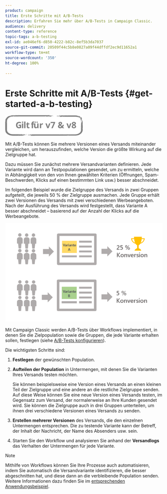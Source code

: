 ```yaml
---
product: campaign
title: Erste Schritte mit A/B-Tests
description: Erfahren Sie mehr über A/B-Tests in Campaign Classic.
audience: delivery
content-type: reference
topic-tags: a-b-testing
exl-id: ae046ef6-d850-4222-b82c-8ef5b3da7037
source-git-commit: 20509f44c5b8e0827a09f44dffdf2ec9d11652a1
workflow-type: tm+mt
source-wordcount: '350'
ht-degree: 100%

---
```


# Erste Schritte mit A/B-Tests {#get-started-a-b-testing}

![](../../assets/common.svg)

Mit A/B-Tests können Sie mehrere Versionen eines Versands miteinander vergleichen, um herauszufinden, welche Version die größte Wirkung auf die Zielgruppe hat.

Dazu müssen Sie zunächst mehrere Versandvarianten definieren. Jede Variante wird dann an Testpopulationen gesendet, um zu ermitteln, welche in Abhängigkeit von den von Ihnen gewählten Kriterien (Öffnungen, Spam-Beschwerden, Klicks auf einen bestimmten Link usw.) besser abschneidet.

Im folgenden Beispiel wurde die Zielgruppe des Versands in zwei Gruppen aufgeteilt, die jeweils 50 % der Zielgruppe ausmachen. Jede Gruppe erhält zwei Versionen des Versands mit zwei verschiedenen Werbeangeboten. Nach der Ausführung des Versands wird festgestellt, dass Variante A besser abschneidet – basierend auf der Anzahl der Klicks auf die Werbeangebote.

![](assets/a-b-testing-schema.png)

Mit Campaign Classic werden A/B-Tests über Workflows implementiert, in denen Sie die Zielpopulation sowie die Gruppen, die jede Variante erhalten sollen, festlegen (siehe [A/B-Tests konfigurieren](configuring-a-b-testing.md)).

Die wichtigsten Schritte sind:

1. **Festlegen** der gewünschten Population.
1. **Aufteilen der Population** in Untermengen, mit denen Sie die Varianten Ihres Versands testen möchten.

   Sie können beispielsweise eine Version eines Versands an einen kleinen Teil der Zielgruppe und eine andere an die restliche Zielgruppe senden. Auf diese Weise können Sie eine neue Version eines Versands testen, im Gegensatz zum Versand, der normalerweise an Ihre Kunden gesendet wird. Sie können die Zielgruppe auch in drei Gruppen unterteilen, um ihnen drei verschiedene Versionen eines Versands zu senden.

1. **Erstellen mehrerer Versionen** des Versands, die den einzelnen Untermengen entsprechen. Die zu testende Variante kann der Betreff, der Inhalt der Nachricht, der Name des Absenders usw. sein.
1. Starten Sie den Workflow und analysieren Sie anhand der **Versandlogs** das Verhalten der Untermengen für jede Variante.

>[!NOTE]
>
>Mithilfe von Workflows können Sie Ihre Prozesse auch automatisieren, indem Sie automatisch die Versandvariante identifizieren, die besser abgeschnitten hat, und diese dann an die verbleibende Population senden. Weitere Informationen dazu finden Sie im [entsprechenden Anwendungsbeispiel](a-b-testing-use-case.md).

